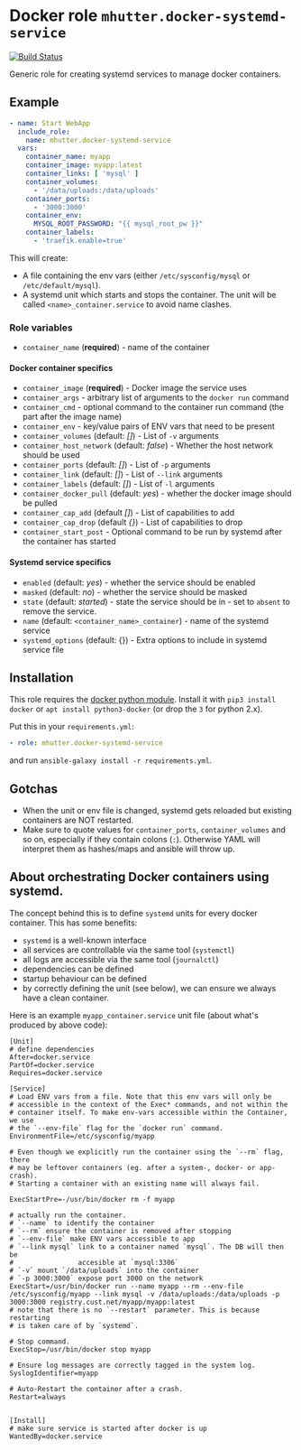 # Docker role `mhutter.docker-systemd-service`
[![Build Status](https://travis-ci.com/mhutter/ansible-docker-systemd-service.svg?branch=master)](https://travis-ci.com/mhutter/ansible-docker-systemd-service)

Generic role for creating systemd services to manage docker containers.

## Example

```yaml
- name: Start WebApp
  include_role:
    name: mhutter.docker-systemd-service
  vars:
    container_name: myapp
    container_image: myapp:latest
    container_links: [ 'mysql' ]
    container_volumes:
      - '/data/uploads:/data/uploads'
    container_ports:
      - '3000:3000'
    container_env:
      MYSQL_ROOT_PASSWORD: "{{ mysql_root_pw }}"
    container_labels:
      - 'traefik.enable=true'
```

This will create:

* A file containing the env vars (either `/etc/sysconfig/mysql` or `/etc/default/mysql`).
* A systemd unit which starts and stops the container. The unit will be called
  `<name>_container.service` to avoid name clashes.

### Role variables

* `container_name` (**required**) - name of the container

#### Docker container specifics

* `container_image` (**required**) - Docker image the service uses
* `container_args` - arbitrary list of arguments to the `docker run` command
* `container_cmd` - optional command to the container run command (the part after the
  image name)
* `container_env` - key/value pairs of ENV vars that need to be present
* `container_volumes` (default: _[]_) - List of `-v` arguments
* `container_host_network` (default: _false_) - Whether the host network should be used
* `container_ports` (default: _[]_) - List of `-p` arguments
* `container_link` (default: _[]_) - List of `--link` arguments
* `container_labels` (default: _[]_) - List of `-l` arguments
* `container_docker_pull` (default: _yes_) - whether the docker image should be pulled
* `container_cap_add` (default _[]_) - List of capabilities to add
* `container_cap_drop` (default _{}_) - List of capabilities to drop
* `container_start_post` - Optional command to be run by systemd after the container has started

#### Systemd service specifics

* `enabled` (default: _yes_) - whether the service should be enabled
* `masked` (default: _no_) - whether the service should be masked
* `state` (default: _started_) - state the service should be in - set to
  `absent` to remove the service.
* `name` (default: `<container_name>_container`) - name of the systemd service
* `systemd_options` (default: {}) - Extra options to include in systemd service file

## Installation

This role requires the [docker python module](https://pypi.org/project/docker/).
Install it with `pip3 install docker` or `apt install python3-docker`
(or drop the `3` for python 2.x).

Put this in your `requirements.yml`:

```yml
- role: mhutter.docker-systemd-service
```

and run `ansible-galaxy install -r requirements.yml`.


## Gotchas

* When the unit or env file is changed, systemd gets reloaded but existing
  containers are NOT restarted.
* Make sure to quote values for `container_ports`, `container_volumes` and so
  on, especially if they contain colons (`:`). Otherwise YAML will interpret
  them as hashes/maps and ansible will throw up.

## About orchestrating Docker containers using systemd.

The concept behind this is to define `systemd` units for every docker container.
This has some benefits:
- `systemd` is a well-known interface
- all services are controllable via the same tool (`systemctl`)
- all logs are accessible via the same tool (`journalctl`)
- dependencies can be defined
- startup behaviour can be defined
- by correctly defining the unit (see below), we can ensure we always have a clean container.

Here is an example `myapp_container.service` unit file (about what's produced
by above code):

    [Unit]
    # define dependencies
    After=docker.service
    PartOf=docker.service
    Requires=docker.service

    [Service]
    # Load ENV vars from a file. Note that this env vars will only be
    # accessible in the context of the Exec* commands, and not within the
    # container itself. To make env-vars accessible within the Container, we use
    # the `--env-file` flag for the `docker run` command.
    EnvironmentFile=/etc/sysconfig/myapp

    # Even though we explicitly run the container using the `--rm` flag, there
    # may be leftover containers (eg. after a system-, docker- or app-crash).
    # Starting a container with an existing name will always fail.

    ExecStartPre=-/usr/bin/docker rm -f myapp

    # actually run the container.
    # `--name` to identify the container
    # `--rm` ensure the container is removed after stopping
    # `--env-file` make ENV vars accessible to app
    # `--link mysql` link to a container named `mysql`. The DB will then be
    #                accesible at `mysql:3306`
    # `-v` mount `/data/uploads` into the container
    # `-p 3000:3000` expose port 3000 on the network
    ExecStart=/usr/bin/docker run --name myapp --rm --env-file /etc/sysconfig/myapp --link mysql -v /data/uploads:/data/uploads -p 3000:3000 registry.cust.net/myapp/myapp:latest
    # note that there is no `--restart` parameter. This is because restarting
    # is taken care of by `systemd`.

    # Stop command.
    ExecStop=/usr/bin/docker stop myapp

    # Ensure log messages are correctly tagged in the system log.
    SyslogIdentifier=myapp

    # Auto-Restart the container after a crash.
    Restart=always


    [Install]
    # make sure service is started after docker is up
    WantedBy=docker.service
